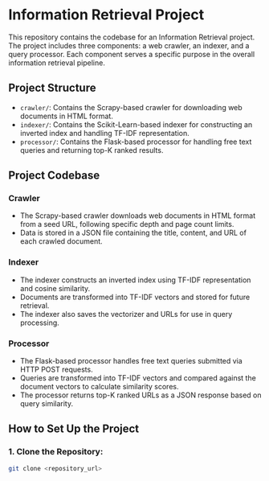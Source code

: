 # Information Retrieval Project

This repository contains the codebase for an Information Retrieval project. The project includes three components: a web crawler, an indexer, and a query processor. Each component serves a specific purpose in the overall information retrieval pipeline.

## Project Structure

- `crawler/`: Contains the Scrapy-based crawler for downloading web documents in HTML format.
- `indexer/`: Contains the Scikit-Learn-based indexer for constructing an inverted index and handling TF-IDF representation.
- `processor/`: Contains the Flask-based processor for handling free text queries and returning top-K ranked results.

## Project Codebase

### Crawler

- The Scrapy-based crawler downloads web documents in HTML format from a seed URL, following specific depth and page count limits.
- Data is stored in a JSON file containing the title, content, and URL of each crawled document.

### Indexer

- The indexer constructs an inverted index using TF-IDF representation and cosine similarity.
- Documents are transformed into TF-IDF vectors and stored for future retrieval.
- The indexer also saves the vectorizer and URLs for use in query processing.

### Processor

- The Flask-based processor handles free text queries submitted via HTTP POST requests.
- Queries are transformed into TF-IDF vectors and compared against the document vectors to calculate similarity scores.
- The processor returns top-K ranked URLs as a JSON response based on query similarity.

## How to Set Up the Project

### 1. Clone the Repository:

```bash
git clone <repository_url>
